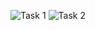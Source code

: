 ![Task 1](https://user-images.githubusercontent.com/123944620/215458532-b120b6bb-304b-42fb-9648-54ac5568b2d2.png)
![Task 2](https://user-images.githubusercontent.com/123944620/215458952-7541f09b-fc27-4cec-b3b8-110cc354eff8.png)
